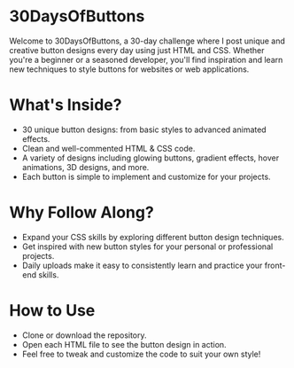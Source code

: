 # 30DaysOfButtons
Welcome to 30DaysOfButtons, a 30-day challenge where I post unique and creative button designs every day using just HTML and CSS. Whether you're a beginner or a seasoned developer, you'll find inspiration and learn new techniques to style buttons for websites or web applications.

# What's Inside?
- 30 unique button designs: from basic styles to advanced animated effects.
- Clean and well-commented HTML & CSS code.
- A variety of designs including glowing buttons, gradient effects, hover animations, 3D designs, and more.
- Each button is simple to implement and customize for your projects.

# Why Follow Along?
- Expand your CSS skills by exploring different button design techniques.
- Get inspired with new button styles for your personal or professional projects.
- Daily uploads make it easy to consistently learn and practice your front-end skills.
  
# How to Use
- Clone or download the repository.
- Open each HTML file to see the button design in action.
- Feel free to tweak and customize the code to suit your own style!
